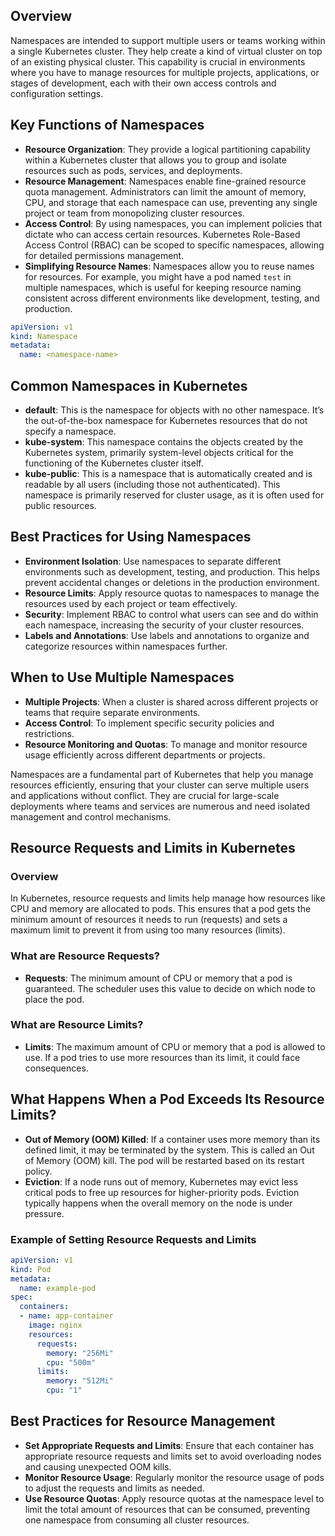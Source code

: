 ## Overview
Namespaces are intended to support multiple users or teams working within a single Kubernetes cluster. They help create a kind of virtual cluster on top of an existing physical cluster. This capability is crucial in environments where you have to manage resources for multiple projects, applications, or stages of development, each with their own access controls and configuration settings.

## Key Functions of Namespaces
- **Resource Organization**: They provide a logical partitioning capability within a Kubernetes cluster that allows you to group and isolate resources such as pods, services, and deployments.
- **Resource Management**: Namespaces enable fine-grained resource quota management. Administrators can limit the amount of memory, CPU, and storage that each namespace can use, preventing any single project or team from monopolizing cluster resources.
- **Access Control**: By using namespaces, you can implement policies that dictate who can access certain resources. Kubernetes Role-Based Access Control (RBAC) can be scoped to specific namespaces, allowing for detailed permissions management.
- **Simplifying Resource Names**: Namespaces allow you to reuse names for resources. For example, you might have a pod named `test` in multiple namespaces, which is useful for keeping resource naming consistent across different environments like development, testing, and production.

```yaml
apiVersion: v1
kind: Namespace
metadata:
  name: <namespace-name>
````

## Common Namespaces in Kubernetes
- **default**: This is the namespace for objects with no other namespace. It’s the out-of-the-box namespace for Kubernetes resources that do not specify a namespace.
- **kube-system**: This namespace contains the objects created by the Kubernetes system, primarily system-level objects critical for the functioning of the Kubernetes cluster itself.
- **kube-public**: This is a namespace that is automatically created and is readable by all users (including those not authenticated). This namespace is primarily reserved for cluster usage, as it is often used for public resources.

## Best Practices for Using Namespaces
- **Environment Isolation**: Use namespaces to separate different environments such as development, testing, and production. This helps prevent accidental changes or deletions in the production environment.
- **Resource Limits**: Apply resource quotas to namespaces to manage the resources used by each project or team effectively.
- **Security**: Implement RBAC to control what users can see and do within each namespace, increasing the security of your cluster resources.
- **Labels and Annotations**: Use labels and annotations to organize and categorize resources within namespaces further.

## When to Use Multiple Namespaces
- **Multiple Projects**: When a cluster is shared across different projects or teams that require separate environments.
- **Access Control**: To implement specific security policies and restrictions.
- **Resource Monitoring and Quotas**: To manage and monitor resource usage efficiently across different departments or projects.

Namespaces are a fundamental part of Kubernetes that help you manage resources efficiently, ensuring that your cluster can serve multiple users and applications without conflict. They are crucial for large-scale deployments where teams and services are numerous and need isolated management and control mechanisms.

## Resource Requests and Limits in Kubernetes

### Overview
In Kubernetes, resource requests and limits help manage how resources like CPU and memory are allocated to pods. This ensures that a pod gets the minimum amount of resources it needs to run (requests) and sets a maximum limit to prevent it from using too many resources (limits).

### What are Resource Requests?
- **Requests**: The minimum amount of CPU or memory that a pod is guaranteed. The scheduler uses this value to decide on which node to place the pod.

### What are Resource Limits?
- **Limits**: The maximum amount of CPU or memory that a pod is allowed to use. If a pod tries to use more resources than its limit, it could face consequences.

## What Happens When a Pod Exceeds Its Resource Limits?
- **Out of Memory (OOM) Killed**: If a container uses more memory than its defined limit, it may be terminated by the system. This is called an Out of Memory (OOM) kill. The pod will be restarted based on its restart policy.
- **Eviction**: If a node runs out of memory, Kubernetes may evict less critical pods to free up resources for higher-priority pods. Eviction typically happens when the overall memory on the node is under pressure.

### Example of Setting Resource Requests and Limits
```yaml
apiVersion: v1
kind: Pod
metadata:
  name: example-pod
spec:
  containers:
  - name: app-container
    image: nginx
    resources:
      requests:
        memory: "256Mi"
        cpu: "500m"
      limits:
        memory: "512Mi"
        cpu: "1"
```

## Best Practices for Resource Management
- **Set Appropriate Requests and Limits**: Ensure that each container has appropriate resource requests and limits set to avoid overloading nodes and causing unexpected OOM kills.
- **Monitor Resource Usage**: Regularly monitor the resource usage of pods to adjust the requests and limits as needed.
- **Use Resource Quotas**: Apply resource quotas at the namespace level to limit the total amount of resources that can be consumed, preventing one namespace from consuming all cluster resources.

